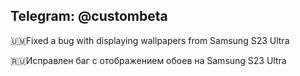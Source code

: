 Telegram: @custombeta
-------------------------------------------

🇺🇲Fixed a bug with displaying wallpapers
from Samsung S23 Ultra

🇷🇺Исправлен баг с отображением обоев на Samsung S23 Ultra
